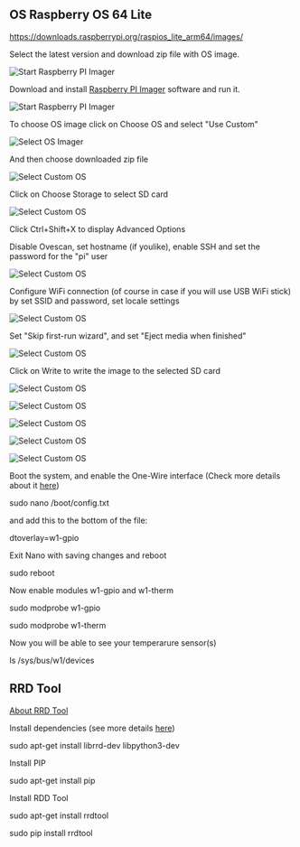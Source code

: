 ## OS Raspberry OS 64 Lite

https://downloads.raspberrypi.org/raspios_lite_arm64/images/

Select the latest version and download zip file with OS image.

![Start Raspberry PI Imager](images/raspios-image.png)

Download and install [Raspberry PI Imager](https://www.raspberrypi.com/software/) software and run it.

![Start Raspberry PI Imager](images/rpi-imager-1.png)

To choose OS image click on Choose OS and select "Use Custom"

![Select OS Imager](images/rpi-imager-2.png)

And then choose downloaded zip file

![Select Custom OS](images/rpi-imager-3.png)

Click on Choose Storage to select SD card

![Select Custom OS](images/rpi-imager-4.png)

Click Ctrl+Shift+X to display Advanced Options

Disable Ovescan, set hostname (if youlike), enable SSH and set the password for the "pi" user

![Select Custom OS](images/rpi-imager-4-1.png)

Configure WiFi connection (of course in case if you will use USB WiFi stick) by set SSID and password,
set locale settings

![Select Custom OS](images/rpi-imager-4-2.png)

Set "Skip first-run wizard", and set "Eject media when finished"

![Select Custom OS](images/rpi-imager-4-3.png)

Click on Write to write the image to the selected SD card

![Select Custom OS](images/rpi-imager-5.png)

![Select Custom OS](images/rpi-imager-6.png)

![Select Custom OS](images/rpi-imager-7.png)

![Select Custom OS](images/rpi-imager-8.png)

![Select Custom OS](images/rpi-imager-9.png)

Boot the system, and enable the One-Wire interface (Check more details about it [here](https://pinout.xyz/pinout/1_wire))

sudo nano /boot/config.txt

and add this to the bottom of the file:

dtoverlay=w1-gpio

Exit Nano with saving changes and reboot

sudo reboot

Now enable modules w1-gpio and w1-therm

sudo modprobe w1-gpio

sudo modprobe w1-therm

Now you will be able to see your temperarure sensor(s)

ls /sys/bus/w1/devices

## RRD Tool

[About RRD Tool](https://www.mrtg.org/rrdtool/)

Install dependencies (see more details [here](https://pythonhosted.org/rrdtool/install.html#debian-ubuntu))

sudo apt-get install librrd-dev libpython3-dev

Install PIP

sudo apt-get install pip

Install RDD Tool

sudo apt-get install rrdtool

sudo pip install rrdtool